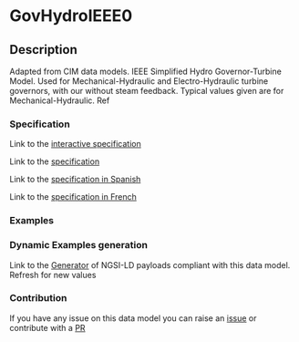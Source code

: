 # GovHydroIEEE0

## Description 

Adapted from CIM data models. IEEE Simplified Hydro Governor-Turbine Model.  Used for Mechanical-Hydraulic and Electro-Hydraulic turbine governors, with our without steam feedback. Typical values given are for Mechanical-Hydraulic.  Ref
### Specification

Link to the [interactive specification](https://swagger.lab.fiware.org/?url=https://smart-data-models.github.io/dataModel.EnergyCIM/GovHydroIEEE0/swagger.yaml)

Link to the [specification](https://smart-data-models.github.io/dataModel.EnergyCIM/GovHydroIEEE0/doc/spec.md)

Link to the [specification in Spanish](https://smart-data-models.github.io/dataModel.EnergyCIM/GovHydroIEEE0/doc/spec_ES.md)

Link to the [specification in French](https://smart-data-models.github.io/dataModel.EnergyCIM/GovHydroIEEE0/doc/spec_FR.md)
### Examples
### Dynamic Examples generation

Link to the [Generator](https://smartdatamodels.org/extra/ngsi-ld_generator_v0.91.php?schemaUrl=https://raw.githubusercontent.com/smart-data-models/dataModel.EnergyCIM/master/GovHydroIEEE0/schema.json&email=info@smartdatamodels.org) of NGSI-LD payloads compliant with this data model. Refresh for new values
### Contribution

 If you have any issue on this data model you can raise an [issue](https://github.com/smart-data-models/dataModel.EnergyCIM/issues)  or contribute with a [PR](https://github.com/smart-data-models/dataModel.EnergyCIM/pulls)